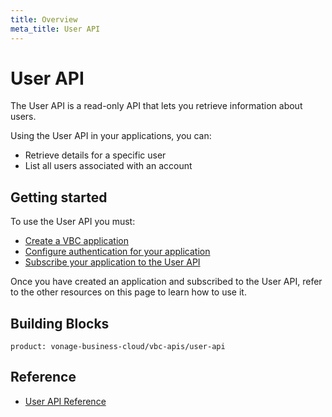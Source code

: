 ```yaml
---
title: Overview
meta_title: User API
---
```

# User API

The User API is a read-only API that lets you retrieve information about users.

Using the User API in your applications, you can:

* Retrieve details for a specific user
* List all users associated with an account

## Getting started

To use the User API you must:

* [Create a VBC application](/vonage-business-cloud/vbc-apis/getting-started/create-application)
* [Configure authentication for your application](/vonage-business-cloud/vbc-apis/getting-started/authentication)
* [Subscribe your application to the User API](/vonage-business-cloud/vbc-apis/getting-started/subscribe)

Once you have created an application and subscribed to the User API, refer to the other resources on this page to learn how to use it.


## Building Blocks

```building_block_list
product: vonage-business-cloud/vbc-apis/user-api
```

## Reference

* [User API Reference](/api/vonage-business-cloud/user)
